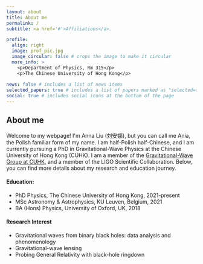 ```yaml
---
layout: about
title: About me
permalink: /
subtitle: <a href='#'>Affiliations</a>. 

profile:
  align: right
  image: prof_pic.jpg
  image_circular: false # crops the image to make it circular
  more_info: >
    <p>Department of Physics, Rm 315</p>
    <p>The Chinese University of Hong Kong</p>
  
news: false # includes a list of news items
selected_papers: true # includes a list of papers marked as "selected={true}"
social: true # includes social icons at the bottom of the page
---
```

## About me
Welcome to my webpage! I'm Anna Liu (刘安娜), but you can call me Ania, the Polish familiar form of my name. I am half-Polish half-Chinese, and I am currently pursuing a PhD in Gravitational-Wave Physics at the Chinese University of Hong Kong (CUHK). I am a member of the [Gravitational-Wave Group at CUHK](https://gw.phy.cuhk.edu.hk/), and a member of the LIGO Scientific Collaboration. Below, you can find more details about my research and education journey.

#### <i class="fa-solid fa-building-columns" style="color: #74C0FC;"></i> Education: 
- PhD Physics, The Chinese University of Hong Kong, 2021-present
- MSc Astronomy & Astrophysics, KU Leuven, Belgium, 2021
- BA (Hons) Physics, University of Oxford, UK, 2018

#### Research Interest 
- Gravitational waves from binary black holes: data analysis and phenomenology
- Gravitational-wave lensing
- Probing General Relativity with black-hole ringdown
